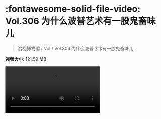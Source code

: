 # :fontawesome-solid-file-video: Vol.306 为什么波普艺术有一股鬼畜味儿

> 混乱博物馆 / Vol / Vol.306 为什么波普艺术有一股鬼畜味儿

**视频大小**: 121.59 MB

<div class="video"><video src="https://file.hsyhx.top/archive/混乱博物馆/Vol/Vol.306 为什么波普艺术有一股鬼畜味儿.mp4" controls preload>🤔 您的浏览器不支持 video 标签</video></div>